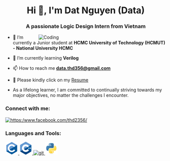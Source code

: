 <h1 align="center">Hi 👋, I'm Dat Nguyen (Data)</h1>
<h3 align="center">A passionate Logic Design Intern from Vietnam</h3>
<img align="right" alt="Coding" width="400" src="https://png.pngtree.com/background/20230525/original/pngtree-processor-circuit-board-on-a-dark-blue-background-picture-image_2730059.jpg">

- 🔭 I’m currently a Junior student at **HCMC University of Technology (HCMUT) - National University HCMC**

- 🌱 I’m currently learning **Verilog**

- 📫 How to reach me **data.thd356@gmail.com**

- 📄 Please kindly click on my [Resume](https://drive.google.com/file/d/1uYhlyAX1X1ViSId01gZ1dHxIWdmMBEvO/view?usp=sharing)

- As a lifelong learner, I am committed to continually striving towards my major objectives, no matter the challenges I encounter.


<h3 align="left">Connect with me:</h3>
<p align="left">
<a href="https://fb.com/https:/www.facebook.com/thd2356/" target="blank"><img align="center" src="https://raw.githubusercontent.com/rahuldkjain/github-profile-readme-generator/master/src/images/icons/Social/facebook.svg" alt="https:/www.facebook.com/thd2356/" height="30" width="40" /></a>
</p>

<h3 align="left">Languages and Tools:</h3>
<p align="left"> </a> <a href="https://www.cprogramming.com/" target="_blank" rel="noreferrer"> <img src="https://raw.githubusercontent.com/devicons/devicon/master/icons/c/c-original.svg" alt="c" width="40" height="40"/> </a> <a href="https://www.w3schools.com/cpp/" target="_blank" rel="noreferrer"> <img src="https://raw.githubusercontent.com/devicons/devicon/master/icons/cplusplus/cplusplus-original.svg" alt="cplusplus" width="40" height="40"/> </a> <a href="https://git-scm.com/" target="_blank" rel="noreferrer"> <img src="https://www.vectorlogo.zone/logos/git-scm/git-scm-icon.svg" alt="git" width="40" height="40"/> </a> <a href="https://www.python.org" target="_blank" rel="noreferrer"> <img src="https://raw.githubusercontent.com/devicons/devicon/master/icons/python/python-original.svg" alt="python" width="40" height="40"/> </a> </p>
